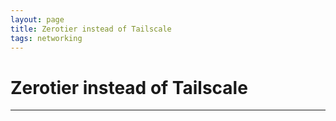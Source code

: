 ```yaml
---
layout: page
title: Zerotier instead of Tailscale
tags: networking
---
```


# Zerotier instead of Tailscale

---


